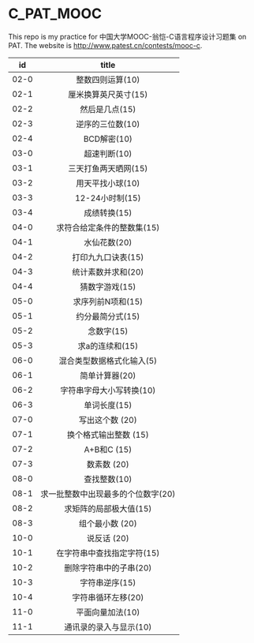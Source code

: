# C_PAT_MOOC
This repo is my practice for 中国大学MOOC-翁恺-C语言程序设计习题集 on PAT.
The website is http://www.patest.cn/contests/mooc-c.

|  id  | title |
|:----:|:----:|
|02-0 |整数四则运算(10) |
|02-1 |厘米换算英尺英寸(15)|
|02-2 |然后是几点(15) |
|02-3 |逆序的三位数(10)|
|02-4 |BCD解密(10) |
|03-0 |超速判断(10)|
|03-1 |三天打鱼两天晒网(15)|
|03-2 |用天平找小球(10)|
|03-3 |12-24小时制(15) |
|03-4 |成绩转换(15)|
|04-0 |求符合给定条件的整数集(15) |
|04-1 |水仙花数(20) |
|04-2 |打印九九口诀表(15) |
|04-3 |统计素数并求和(20) |
|04-4 |猜数字游戏(15) |
|05-0 |求序列前N项和(15) |
|05-1 |约分最简分式(15) |
|05-2 |念数字(15) |
|05-3 |求a的连续和(15) |
|06-0 |混合类型数据格式化输入(5) |
|06-1 |简单计算器(20) |
|06-2 |字符串字母大小写转换(10) |
|06-3 |单词长度(15)|
|07-0 |写出这个数 (20) |
|07-1 |换个格式输出整数 (15)|
|07-2 |A+B和C (15) |
|07-3 |数素数 (20) |
|08-0 |查找整数(10) |
|08-1 |求一批整数中出现最多的个位数字(20)|
|08-2 |求矩阵的局部极大值(15)|
|08-3 |组个最小数 (20) |
|10-0 |说反话 (20) |
|10-1 |在字符串中查找指定字符(15) |
|10-2 |删除字符串中的子串(20) |
|10-3 |字符串逆序(15) |
|10-4 |字符串循环左移(20) |
|11-0 |平面向量加法(10) |
|11-1 |通讯录的录入与显示(10)|
